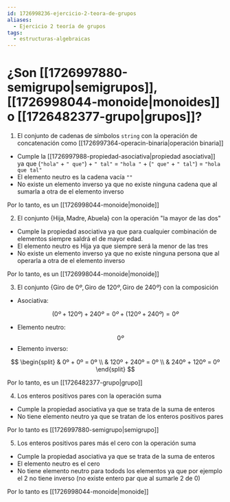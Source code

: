 ```yaml
---
id: 1726998236-ejercicio-2-teora-de-grupos
aliases:
  - Ejercicio 2 teoría de grupos
tags:
  - estructuras-algebraicas
---
```


# ¿Son [[1726997880-semigrupo|semigrupos]], [[1726998044-monoide|monoides]] o [[1726482377-grupo|grupos]]?

1. El conjunto de cadenas de símbolos `string` con la operación de concatenación como [[1726997364-operacin-binaria|operación binaria]]

- Cumple la [[1726997988-propiedad-asociativa|propiedad asociativa]] ya que (`"hola"` + `" que"`) + `" tal"` = `"hola "` + (`" que"` + `" tal"`) = `"hola que tal"`
- El elemento neutro es la cadena vacía `""`
- No existe un elemento inverso ya que no existe ninguna cadena que al sumarla a otra de el elemento inverso

Por lo tanto, es un [[1726998044-monoide|monoide]]

2. El conjunto $\{\text{Hija}, \text{Madre}, \text{Abuela}\}$ con la operación $\text{"la mayor de las dos"}$

- Cumple la propiedad asociativa ya que para cualquier combinación de elementos siempre saldrá el de mayor edad.
- El elemento neutro es $\text{Hija}$ ya que siempre será la menor de las tres
- No existe un elemento inverso ya que no existe ninguna persona que al operarla a otra de el elemento inverso

Por lo tanto, es un [[1726998044-monoide|monoide]]

3. El conjunto $\{\text{Giro de } 0º, \text{Giro de } 120º, \text{Giro de } 240º\}$ con la composición

- Asociativa:

$$
(0º + 120º) + 240º = 0º + (120º + 240º) = 0º
$$
- Elemento neutro: $$0º$$
- Elemento inverso:

$$
\begin{split}
    & 0º + 0º = 0º \\
    & 120º + 240º = 0º \\
    & 240º + 120º = 0º
\end{split}
$$

Por lo tanto, es un [[1726482377-grupo|grupo]]

4. Los enteros positivos pares con la operación suma

- Cumple la propiedad asociativa ya que se trata de la suma de enteros
- No tiene elemento neutro ya que se tratan de los enteros positivos pares

Por lo tanto es [[1726997880-semigrupo|semigrupo]]

5. Los enteros positivos pares más el cero con la operación suma

- Cumple la propiedad asociativa ya que se trata de la suma de enteros
- El elemento neutro es el cero
- No tiene elemento neutro para todods los elementos ya que por ejemplo el $2$ no tiene inverso (no existe entero par que al sumarle $2$ de $0$)

Por lo tanto es [[1726998044-monoide|monoide]]
